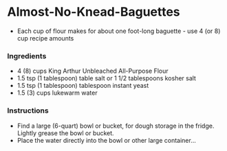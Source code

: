 # Almost-No-Knead-Baguettes

- Each cup of flour makes for about one foot-long baguette - use 4 (or 8) cup recipe amounts

### Ingredients

- 4 (8) cups King Arthur Unbleached All-Purpose Flour
- 1.5 tsp (1 tablespoon) table salt or 1 1/2 tablespoons kosher salt
- 1.5 tsp (1 tablespoon) tablespoon instant yeast
- 1.5 (3) cups lukewarm water

### Instructions

- Find a large (6-quart) bowl or bucket, for dough storage in the fridge. Lightly grease the bowl or bucket.
- Place the water directly into the bowl or other large container...

